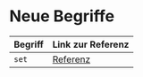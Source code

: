 # Neue Begriffe

| Begriff             | Link zur Referenz                                                                                                                      |
|---------------------|----------------------------------------------------------------------------------------------------------------------------------------|
| `set`                | [Referenz](https://docs.python.org/3/library/stdtypes.html#set)                                          |





